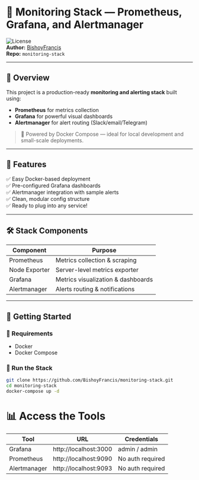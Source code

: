 # 🚀 Monitoring Stack — Prometheus, Grafana, and Alertmanager

![License](https://img.shields.io/badge/license-MIT-blue.svg)  
**Author:** [BishoyFrancis](https://github.com/BishoyFrancis)  
**Repo:** `monitoring-stack`

---

## 📸 Overview

This project is a production-ready **monitoring and alerting stack** built using:
- **Prometheus** for metrics collection
- **Grafana** for powerful visual dashboards
- **Alertmanager** for alert routing (Slack/email/Telegram)

> 🐳 Powered by Docker Compose — ideal for local development and small-scale deployments.

---

## 🎯 Features

✅ Easy Docker-based deployment  
✅ Pre-configured Grafana dashboards  
✅ Alertmanager integration with sample alerts  
✅ Clean, modular config structure  
✅ Ready to plug into any service!

---

## 🛠️ Stack Components

| Component     | Purpose                              |
|---------------|--------------------------------------|
| Prometheus    | Metrics collection & scraping        |
| Node Exporter | Server-level metrics exporter        |
| Grafana       | Metrics visualization & dashboards   |
| Alertmanager  | Alerts routing & notifications       |

---

## 🚀 Getting Started

### 🔧 Requirements
- Docker
- Docker Compose

### 🧪 Run the Stack
```bash
git clone https://github.com/BishoyFrancis/monitoring-stack.git
cd monitoring-stack
docker-compose up -d
```

# 📊 Access the Tools
| Tool         | URL                      | Credentials       |
|--------------|--------------------------|-------------------|
| Grafana      | http://localhost:3000    | admin / admin     |
| Prometheus   | http://localhost:9090    | No auth required  |
| Alertmanager | http://localhost:9093    | No auth required  |


